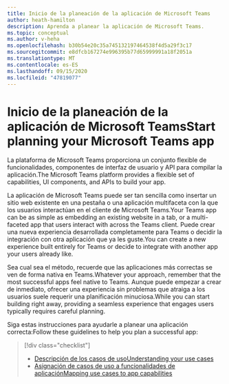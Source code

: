 ```yaml
---
title: Inicio de la planeación de la aplicación de Microsoft Teams
author: heath-hamilton
description: Aprenda a planear la aplicación de Microsoft Teams.
ms.topic: conceptual
ms.author: v-heha
ms.openlocfilehash: b30b54e20c35a745132197464538f4d5a29f3c17
ms.sourcegitcommit: e8dfcb167274e996395b77d65999991a18f2051a
ms.translationtype: MT
ms.contentlocale: es-ES
ms.lasthandoff: 09/15/2020
ms.locfileid: "47819077"
---
```

# <a name="start-planning-your-microsoft-teams-app"></a><span data-ttu-id="95358-103">Inicio de la planeación de la aplicación de Microsoft Teams</span><span class="sxs-lookup"><span data-stu-id="95358-103">Start planning your Microsoft Teams app</span></span>

<span data-ttu-id="95358-104">La plataforma de Microsoft Teams proporciona un conjunto flexible de funcionalidades, componentes de interfaz de usuario y API para compilar la aplicación.</span><span class="sxs-lookup"><span data-stu-id="95358-104">The Microsoft Teams platform provides a flexible set of capabilities, UI components, and APIs to build your app.</span></span>

<span data-ttu-id="95358-105">La aplicación de Microsoft Teams puede ser tan sencilla como insertar un sitio web existente en una pestaña o una aplicación multifaceta con la que los usuarios interactúan en el cliente de Microsoft Teams.</span><span class="sxs-lookup"><span data-stu-id="95358-105">Your Teams app can be as simple as embedding an existing website in a tab, or a multi-faceted app that users interact with across the Teams client.</span></span> <span data-ttu-id="95358-106">Puede crear una nueva experiencia desarrollada completamente para Teams o decidir la integración con otra aplicación que ya les guste.</span><span class="sxs-lookup"><span data-stu-id="95358-106">You can create a new experience built entirely for Teams or decide to integrate with another app your users already like.</span></span>

<span data-ttu-id="95358-107">Sea cual sea el método, recuerde que las aplicaciones más correctas se ven de forma nativa en Teams.</span><span class="sxs-lookup"><span data-stu-id="95358-107">Whatever your approach, remember that the most successful apps feel native to Teams.</span></span> <span data-ttu-id="95358-108">Aunque puede empezar a crear de inmediato, ofrecer una experiencia sin problemas que atraiga a los usuarios suele requerir una planificación minuciosa.</span><span class="sxs-lookup"><span data-stu-id="95358-108">While you can start building right away, providing a seamless experience that engages users typically requires careful planning.</span></span>

<span data-ttu-id="95358-109">Siga estas instrucciones para ayudarle a planear una aplicación correcta:</span><span class="sxs-lookup"><span data-stu-id="95358-109">Follow these guidelines to help you plan a successful app:</span></span>

> [!div class="checklist"]
>
> * [<span data-ttu-id="95358-110">Descripción de los casos de uso</span><span class="sxs-lookup"><span data-stu-id="95358-110">Understanding your use cases</span></span>](../../concepts/design/understand-use-cases.md)
> * [<span data-ttu-id="95358-111">Asignación de casos de uso a funcionalidades de aplicación</span><span class="sxs-lookup"><span data-stu-id="95358-111">Mapping use cases to app capabilities</span></span>](../../concepts/design/map-use-cases.md)
